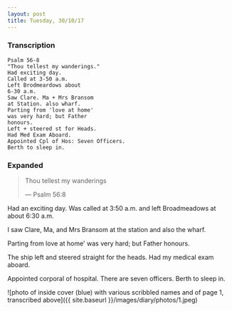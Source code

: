 ```yaml
---
layout: post
title: Tuesday, 30/10/17
---
```


### Transcription

    Psalm 56-8 
    "Thou tellest my wanderings."
    Had exciting day. 
    Called at 3-50 a.m. 
    Left Brodmeardows about 
    6-30 a.m.
    Saw Clare. Ma + Mrs Bransom 
    at Station. also wharf.
    Parting from 'love at home' 
    was very hard; but Father 
    honours.
    Left + steered st for Heads. 
    Had Med Exam Aboard.
    Appointed Cpl of Hos: Seven Officers. 
    Berth to sleep in.

### Expanded

> Thou tellest my wanderings
>
> — Psalm 56:8

Had an exciting day. Was called at 3:50 a.m. and left Broadmeadows at about 6:30 a.m.

I saw Clare, Ma, and Mrs Bransom at the station and also the wharf.

Parting from love at home' was very hard; but Father honours.

The ship left and steered straight for the heads. Had my medical exam aboard.

Appointed corporal of hospital. There are seven officers. Berth to sleep in.

![photo of inside cover (blue) with various scribbled names and of page 1, transcribed above]({{ site.baseurl }}/images/diary/photos/1.jpeg)
